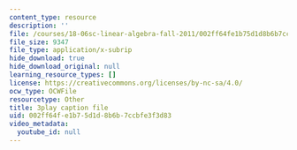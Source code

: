 ```yaml
---
content_type: resource
description: ''
file: /courses/18-06sc-linear-algebra-fall-2011/002ff64fe1b75d1d8b6b7ccbfe3f3d83_zWxhmBCdvFs.vtt
file_size: 9347
file_type: application/x-subrip
hide_download: true
hide_download_original: null
learning_resource_types: []
license: https://creativecommons.org/licenses/by-nc-sa/4.0/
ocw_type: OCWFile
resourcetype: Other
title: 3play caption file
uid: 002ff64f-e1b7-5d1d-8b6b-7ccbfe3f3d83
video_metadata:
  youtube_id: null
---
```

